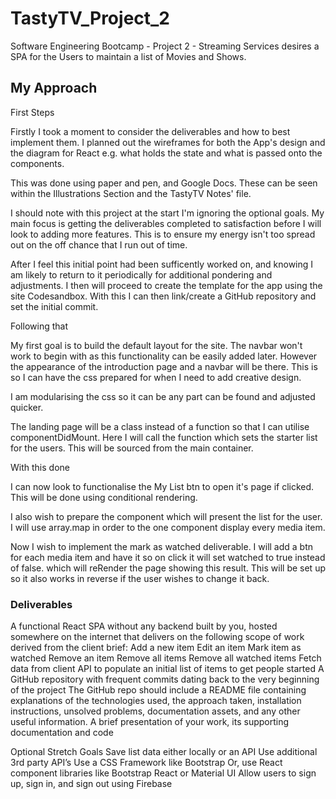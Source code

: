 # TastyTV_Project_2

Software Engineering Bootcamp - Project 2 - Streaming Services desires a SPA for the Users to maintain a list of Movies and Shows.

## My Approach

First Steps

Firstly I took a moment to consider the deliverables and how to best implement them. I planned out the wireframes for both the App's design and the diagram for React e.g. what holds the state and what is passed onto the components.

This was done using paper and pen, and Google Docs. These can be seen within the Illustrations Section and the TastyTV Notes' file.

I should note with this project at the start I'm ignoring the optional goals. My main focus is getting the deliverables completed to satisfaction before I will look to adding more features. This is to ensure my energy isn't too spread out on the off chance that I run out of time.

After I feel this initial point had been sufficently worked on, and knowing I am likely to return to it periodically for additional pondering and adjustments. I then will proceed to create the template for the app using the site Codesandbox. With this I can then link/create a GitHub repository and set the initial commit.

Following that

My first goal is to build the default layout for the site. The navbar won't work to begin with as this functionality can be easily added later. However the appearance of the introduction page and a navbar will be there. This is so I can have the css prepared for when I need to add creative design.

I am modularising the css so it can be any part can be found and adjusted quicker.

The landing page will be a class instead of a function so that I can utilise componentDidMount. Here I will call the function which sets the starter list for the users. This will be sourced from the main container.

With this done

I can now look to functionalise the My List btn to open it's page if clicked. This will be done using conditional rendering.

I also wish to prepare the component which will present the list for the user. I will use array.map in order to the one component display every media item.

Now I wish to implement the mark as watched deliverable. I will add a btn for each media item and have it so on click it will set watched to true instead of false. which will reRender the page showing this result. This will be set up so it also works in reverse if the user wishes to change it back.

### Deliverables

A functional React SPA without any backend built by you, hosted somewhere on the internet that delivers on the following scope of work derived from the client brief:
Add a new item
Edit an item
Mark item as watched
Remove an item
Remove all items
Remove all watched items
Fetch data from client API to populate an initial list of items to get people started
A GitHub repository with frequent commits dating back to the very beginning of the project
The GitHub repo should include a README file containing explanations of the technologies used, the approach taken, installation instructions, unsolved problems, documentation assets, and any other useful information.
A brief presentation of your work, its supporting documentation and code

Optional Stretch Goals
Save list data either locally or an API
Use additional 3rd party API’s
Use a CSS Framework like Bootstrap
Or, use React component libraries like Bootstrap React or Material UI
Allow users to sign up, sign in, and sign out using Firebase
